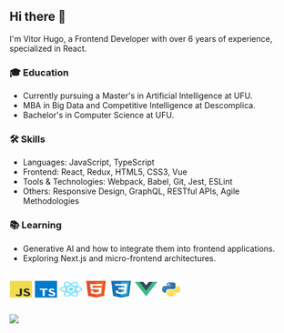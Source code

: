 ## Hi there 👋
I'm Vitor Hugo, a Frontend Developer with over 6 years of experience, specialized in React.

### 🎓 Education
- Currently pursuing a Master's in Artificial Intelligence at UFU.
- MBA in Big Data and Competitive Intelligence at Descomplica.
- Bachelor's in Computer Science at UFU.

### 🛠️ Skills
- Languages: JavaScript, TypeScript
- Frontend: React, Redux, HTML5, CSS3, Vue
- Tools & Technologies: Webpack, Babel, Git, Jest, ESLint
- Others: Responsive Design, GraphQL, RESTful APIs, Agile Methodologies

### 📚 Learning
- Generative AI and how to integrate them into frontend applications.
- Exploring Next.js and micro-frontend architectures.

<div style="display: inline_block"><br>
  <picture>
    <img align="center" alt="JavaScript logo" height="30" width="40" src="https://raw.githubusercontent.com/devicons/devicon/master/icons/javascript/javascript-original.svg" >
  </picture>
  <picture>
    <img align="center" alt="TypeScript logo" height="30" width="40" src="https://raw.githubusercontent.com/devicons/devicon/master/icons/typescript/typescript-original.svg">
  </picture>
  <picture>
    <img align="center" alt="React logo" height="30" width="40" src="https://raw.githubusercontent.com/devicons/devicon/master/icons/react/react-original.svg">
  </picture>
  <picture>
    <img align="center" alt="HTML logo" height="30" width="40" src="https://raw.githubusercontent.com/devicons/devicon/master/icons/html5/html5-original.svg">
  </picture>
  <picture>
    <img align="center" alt="CSS logo" height="30" width="40" src="https://raw.githubusercontent.com/devicons/devicon/master/icons/css3/css3-original.svg">
  </picture>
  <picture>
    <img align="center" alt="Vue logo" height="30" width="40" src="https://raw.githubusercontent.com/devicons/devicon/master/icons/vuejs/vuejs-original.svg">
  </picture>
  <picture>
    <img align="center" alt="Python logo" height="30" width="40" src="https://raw.githubusercontent.com/devicons/devicon/master/icons/python/python-original.svg">
  </picture>
  </div>

##
 
<div>
  <a href="https://www.linkedin.com/in/vitorhugotiago" target="_blank"><img src="https://img.shields.io/badge/-LinkedIn-%230077B5?style=for-the-badge&logo=linkedin&logoColor=white" target="_blank"></a>
</div>
